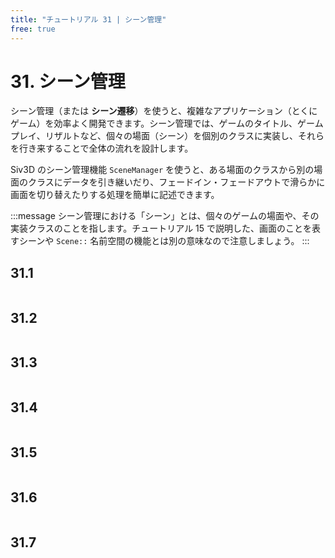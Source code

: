 ```yaml
---
title: "チュートリアル 31 | シーン管理"
free: true
---
```


# 31. シーン管理
シーン管理（または **シーン遷移**）を使うと、複雑なアプリケーション（とくにゲーム）を効率よく開発できます。シーン管理では、ゲームのタイトル、ゲームプレイ、リザルトなど、個々の場面（シーン）を個別のクラスに実装し、それらを行き来することで全体の流れを設計します。

Siv3D のシーン管理機能 `SceneManager` を使うと、ある場面のクラスから別の場面のクラスにデータを引き継いだり、フェードイン・フェードアウトで滑らかに画面を切り替えたりする処理を簡単に記述できます。

:::message
シーン管理における「シーン」とは、個々のゲームの場面や、その実装クラスのことを指します。チュートリアル 15 で説明した、画面のことを表すシーンや `Scene::` 名前空間の機能とは別の意味なので注意しましょう。
:::

## 31.1 

```cpp

```


## 31.2

```cpp

```


## 31.3

```cpp

```


## 31.4

```cpp

```


## 31.5

```cpp

```


## 31.6

```cpp

```


## 31.7

```cpp

```

